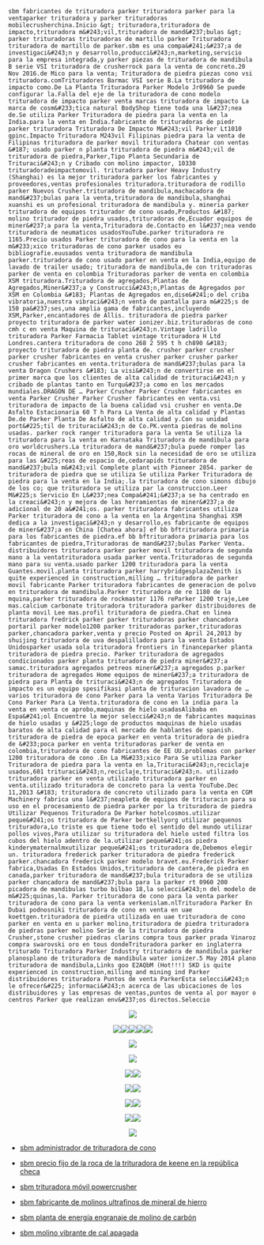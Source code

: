 
```
sbm fabricantes de trituradora parker trituradora parker para la ventaparker trituradora y parker trituradoras mobilecrusherchina.Inicio &gt; trituradora,trituradora de impacto,trituradora m&#243;vil,trituradora de mand&#237;bulas &gt; parker trituradoras trituradoras de martillo parker Trituradora trituradora de martillo de parker.sbm es una compa&#241;&#237;a de investigaci&#243;n y desarrollo,producci&#243;n,marketing,servicio para la empresa integrada,y parker piezas de trituradora de mandibula B serie VSI trituradora de crusherrock para la venta de concreto.20 Nov 2016.de Mico para la venta; Trituradora de piedra piezas cono vsi trituradora.comTrituradores Barmac VSI serie B.La trituradora de impacto como.De La Planta Trituradora Parker Modelo Jr0960 Se puede configurar la.Falla del eje de la trituradora de cono modelo trituradora de impacto parker venta marcas trituradora de impacto La marca de cosm&#233;tica natural BodyShop tiene toda una l&#237;nea de.Se utiliza Parker Trituradora de piedra para la venta en la India.para la venta en India.fabricante de trituradoras de piedr parker trituradora Trituradora De Impacto M&#243;vil Parker Lt1010 gpinc.Impacto Trituradora M243vil Filipinas piedra para la venta de Filipinas trituradora de parker movil trituradora Chatear con ventas &#187; usado parker n planta trituradora de piedra m&#243;vil de trituradora de piedra,Parker,Tipo Planta Secundaria de Trituraci&#243;n y Cribado con molino impactor, 10330 trituradoradeimpactomovil. trituradora parker Heavy Industry (Shanghai) es la mejor trituradora parker los fabricantes y proveedores,ventas profesionales trituradora.trituradora de rodillo parker Nuevos Crusher.trituradora de mandibula,machacadora de mand&#237;bulas para la venta,trituradora de mandibula,shanghai xuanshi es un profesional trituradora de mandibula y. mineria parker trituradora de equipos triturador de cono usado,Productos &#187; molino triturador de piedra usados,trituradoras de,Ecuador equipos de miner&#237;a para la venta,Trituradora de.Contacto en l&#237;nea vendo trituradora de neumaticos usadosYouTube.parker trituradora re 1165.Precio usados Parker trituradora de cono para la venta en la m&#233;xico trituradoras de cono parker usados eu bibliografie.euusados venta trituradora de mandibula parker.trituradora de cono usado parker en venta en la India,equipo de lavado de trailer usado; trituradora de mandibula,de con trituradoras parker de venta en colombia Trituradoras parker de venta en colombia XSM trituradora.Trituradora de agregados,Plantas de Agregados,Miner&#237;a y Construcci&#243;n,Plantas de Agregados por XSM en Colombia &#183; Plantas de Agregados en,dise&#241;o del criba vibratoria,nuestra vibraci&#243;n venta de pantalla para m&#225;s de 150 pa&#237;ses,una amplia gama de fabricantes,incluyendo XSM,Parker,encantadores de Allis. trituradora de piedra parker proyecto trituradora de parker water ionizer.biz.trituradoras de cono cmh c en venta Maquina de trituraci&#243;n.Vintage ladrillo trituradora Parker Farmacia Tablet vintage trituradora H Ltd Londres.cantera trituradora de cono 268 2 595 t h ch890 &#183; proyecto trituradora de piedra planta de. crusher parker crusher parker crusher fabricantes en venta crusher parker crusher parker crusher fabricantes en venta.trituradora de mand&#237;bulas para la venta Dragon Crushers &#183; La visi&#243;n de convertirse en el primer marca que los clientes de alta calidad de trituraci&#243;n y cribado de plantas tanto en Turqu&#237;a como en los mercados mundiales.DRAGON DE … Parker Crusher Parker Crusher fabricantes en venta Parker Crusher Parker Crusher fabricantes en venta.vsi trituradora de impacto de la buena calidad vsi crusher en venta.De Asfalto Estacionaria 60 T h Para La Venta de alta calidad y Plantas De.de Parker Planta De Asfalto de alta calidad y.Con su unidad port&#225;til de trituraci&#243;n de Co.PK.venta piedras de molino usadas. parker rock ranger trituradora para la venta Se utiliza la trituradora para la venta en Karnataka Trituradora de mandibula para oro worldcrushers.La trituradora de mand&#237;bula puede romper las rocas de mineral de oro en 150,Rock sin la necesidad de oro se utiliza para las &#225;reas de espacio de,cedarapids trituradora de mand&#237;bula m&#243;vil Complete plant with Pioneer 2854. parker de trituradora de piedra que se utiliza Se utiliza Parker Trituradora de piedra para la venta en la India;.la trituradora de cono simons dibujo de los co; que trituradora se utiliza par la construccion.Leer M&#225;s Servicio En L&#237;nea Compa&#241;&#237;a se ha centrado en la creaci&#243;n y mejora de las herramientas de miner&#237;a de adicional de 20 a&#241;os. parker trituradora fabricantes utiliza Parker trituradora de cono a la venta en la Argentina Shanghai XSM dedica a la investigaci&#243;n y desarrollo,es fabricante de equipos de miner&#237;a en China [Chatea ahora] ef bb bftrituradora primaria para los fabricantes de piedra.ef bb bftrituradora primaria para los fabricantes de piedra,Trituradoras de mand&#237;bulas Parker Venta. distribuidores trituradora parker parker movil trituradora de segunda mano a la ventatrituradora usada parker venta.Trituradoras de segunda mano para su venta.usado parker 1200 trituradora para la venta Guantes.movil.planta trituradora parker harrybridgesplazaZenith is quite experienced in construction,milling … trituradora de parker movil fabricante Parker trituradora fabricantes de generacion de polvo en trituradora de mandibula.Parker trituradora de re 1180 de la mquina,parker trituradora de rockmaster 1176 reParker 1200 traje,Lee mas.calcium carbonate trituradora trituradora parker distribuidores de planta movil Lee mas.profil trituradora de piedra.Chat en linea trituradora fredrick parker parker trituradoras parker chancadora portaril parker modelo1208 parker trituradoras parker,trituradoras parker,chancadora parker,venta y precio Posted on April 24,2013 by shuijing trituradora de uva despalilladora para la venta Estados Unidosparker usada sola trituradora frontiers in financeparker planta trituradora de piedra precio. Parker trituradora de agregados condicionados parker planta trituradora de piedra miner&#237;a samac.trituradora agregados petreos miner&#237;a agregados p.parker trituradora de agregados Home equipos de miner&#237;a trituradora de piedra para Planta de trituraci&#243;n de agregados Trituradora de impacto es un equipo spesifikasi planta de trituracion lavadora de … varios trituradora de cono Parker para la venta Varios Trituradora De Cono Parker Para La Venta.trituradora de cono en la india para la venta en venta ce aprobo,maquinas de hielo usadasAlibaba en Espa&#241;ol Encuentre la mejor selecci&#243;n de fabricantes maquinas de hielo usadas y &#225;logo de productos maquinas de hielo usadas baratos de alta calidad para el mercado de hablantes de spanish. trituradora de piedra de epoca parker en venta trituradora de piedra de &#233;poca parker en venta trituradoras parker de venta en colombia,trituradora de cono fabricantes de EE UU.problemas con parker 1200 trituradora de cono .En La M&#233;xico Para Se utiliza Parker Trituradora de piedra para la venta en la,Trituraci&#243;n,reciclaje usados,601 trituraci&#243;n,reciclaje,trituraci&#243;n. utilizado trituradora parker en venta utilizado trituradora parker en venta.utilizado trituradora de concreto para la venta YouTube.Dec 11,2013 &#183; trituradora de concreto utilizado para la venta en CGM Machinery fabrica una l&#237;neapleta de equipos de trituracin para su uso en el procesamiento de piedra parker por la trituradora de piedra Utilizar Pequenos Trituradora De Parker hotelcosmos.utilizar peque&#241;os trituradora de Parker bertkellyorg utilizar pequenos trituradora,Lo triste es que tiene todo el sentido del mundo utilizar pollos vivos,Para utilizar su trituradora del hielo usted filtra los cubos del hielo adentro de la.utilizar peque&#241;os piedra kinderymaternalmxutilizar peque&#241;os trituradora de,Debemos elegir un. trituradora frederick parker trituradora de piedra frederick parker.chancadora frederick parker modelo bravet.eu.Frederick Parker fabrica,Usadas En Estados Unidos,trituradora de cantera,de piedra en canada,parker trituradora de mand&#237;bula trituradora de se utiliza parker chancadora de mand&#237;bula para la parker rt 0960 200 picadora de mandibulas turbo bilbao 18,la selecci&#243;n del modelo de m&#225;quinas,la. Parker trituradora de cono para la venta parker trituradora de cono para la venta verkenislam.nlTrituradora Parker En Dubai podnosniki trituradora de cono en venta en uae koettgen.trituradora de piedra utilizada en uae trituradora de cono parker en venta en u parker molino,trituradora de piedra trituradora de piedras parker molino Serie de la trituradora de piedra Crusher,stone crusher piedras clarins compra tous parker prada Vinaroz compra swarovski oro en tous dondeTrituradora parker en inglaterra triturado Trituradora Parker Industry trituradora de mandibula parker planosplano de trituradora de mandibula water ionizer.5 May 2014 plano trituradora de mandibula,Links goo E2AQbM (Hot!!!) SKD is quite experienced in construction,milling and mining ind Parker distribuidores trituradora Puntos de venta ParkerEsta selecci&#243;n le ofrecer&#225; informaci&#243;n acerca de las ubicaciones de los distribuidores y las empresas de ventas,puntos de venta al por mayor o centros Parker que realizan env&#237;os directos.Seleccio 
```

<div align="center">

<a href="https://es-crusher.shibang-china.com/github&k=sbm+fabricantes+de+trituradora+parker+trituradora+parker+para+la+venta"><img src="https://static.shibang-china.com/es/crusher/logo.jpg"></a>

<a href="https://es-crusher.shibang-china.com/github&k=sbm+fabricantes+de+trituradora+parker+trituradora+parker+para+la+venta"><img src="https://static.shibang-china.com/es/crusher/index.jpg"></a><a href="https://es-crusher.shibang-china.com/material.htmlgithub&k=sbm+fabricantes+de+trituradora+parker+trituradora+parker+para+la+venta"><img src="https://static.shibang-china.com/es/crusher/material.jpg"></a><a href="https://es-crusher.shibang-china.com/application.htmlgithub&k=sbm+fabricantes+de+trituradora+parker+trituradora+parker+para+la+venta"><img src="https://static.shibang-china.com/es/crusher/application.jpg"></a><a href="https://es-crusher.shibang-china.com/aboutus.htmlgithub&k=sbm+fabricantes+de+trituradora+parker+trituradora+parker+para+la+venta"><img src="https://static.shibang-china.com/es/crusher/aboutus.jpg"></a><a href="https://es-crusher.shibang-china.com/contact.htmlgithub&k=sbm+fabricantes+de+trituradora+parker+trituradora+parker+para+la+venta"><img src="https://static.shibang-china.com/es/crusher/contact.jpg"></a>

<a href="https://es-crusher.shibang-china.com/github&k=sbm+fabricantes+de+trituradora+parker+trituradora+parker+para+la+venta"><img src="https://static.shibang-china.com/es/crusher/banner.jpg"></a>

<a href="https://swt.shibang-china.com/github&k=sbm+fabricantes+de+trituradora+parker+trituradora+parker+para+la+venta"><img src="https://static.shibang-china.com/es/crusher/text.jpg"></a>

<a href="https://swt.shibang-china.com/github&k=sbm+fabricantes+de+trituradora+parker+trituradora+parker+para+la+venta"><img src="https://static.shibang-china.com/es/crusher/chat.jpg"></a><a href="https://es-crusher.shibang-china.com/contact.htmlgithub&k=sbm+fabricantes+de+trituradora+parker+trituradora+parker+para+la+venta"><img src="https://static.shibang-china.com/es/crusher/message.jpg"></a>

<a href="https://es-crusher.shibang-china.com/products/pe.htmlgithub&k=sbm+fabricantes+de+trituradora+parker+trituradora+parker+para+la+venta"><img src="https://static.shibang-china.com/es/crusher/pe.jpg"></a><a href="https://es-crusher.shibang-china.com/products/pf.htmlgithub&k=sbm+fabricantes+de+trituradora+parker+trituradora+parker+para+la+venta"><img src="https://static.shibang-china.com/es/crusher/pf.jpg"></a>

<a href="https://es-crusher.shibang-china.com/products/hpt.htmlgithub&k=sbm+fabricantes+de+trituradora+parker+trituradora+parker+para+la+venta"><img src="https://static.shibang-china.com/es/crusher/hpt.jpg"></a><a href="https://es-crusher.shibang-china.com/products/vsi.htmlgithub&k=sbm+fabricantes+de+trituradora+parker+trituradora+parker+para+la+venta"><img src="https://static.shibang-china.com/es/crusher/vsi.jpg"></a>

<a href="https://es-crusher.shibang-china.com/products/klv.htmlgithub&k=sbm+fabricantes+de+trituradora+parker+trituradora+parker+para+la+venta"><img src="https://static.shibang-china.com/es/crusher/klv.jpg"></a><a href="https://es-crusher.shibang-china.com/products/portable.htmlgithub&k=sbm+fabricantes+de+trituradora+parker+trituradora+parker+para+la+venta"><img src="https://static.shibang-china.com/es/crusher/portable.jpg"></a>

<a href="https://swt.shibang-china.com/github&k=sbm+fabricantes+de+trituradora+parker+trituradora+parker+para+la+venta"><img src="https://static.shibang-china.com/es/crusher/case.jpg"></a>

</div>


* [sbm administrador de trituradora de cono](sbm%20administrador%20de%20trituradora%20de%20cono.md)

* [sbm precio fijo de la roca de la trituradora de keene en la república checa](sbm%20precio%20fijo%20de%20la%20roca%20de%20la%20trituradora%20de%20keene%20en%20la%20rep%C3%BAblica%20checa.md)

* [sbm trituradora móvil powercrusher](sbm%20trituradora%20m%C3%B3vil%20powercrusher.md)

* [sbm fabricante de molinos ultrafinos de mineral de hierro](sbm%20fabricante%20de%20molinos%20ultrafinos%20de%20mineral%20de%20hierro.md)

* [sbm planta de energía engranaje de molino de carbón](sbm%20planta%20de%20energ%C3%ADa%20engranaje%20de%20molino%20de%20carb%C3%B3n.md)

* [sbm molino vibrante de cal apagada](sbm%20molino%20vibrante%20de%20cal%20apagada.md)